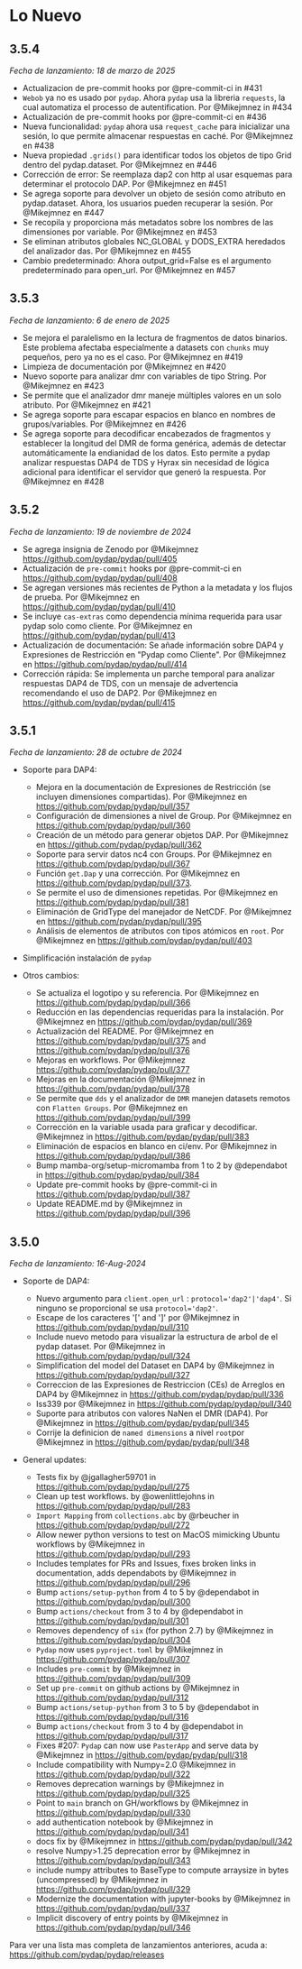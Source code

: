 Lo Nuevo
========

3.5.4
------
*Fecha de lanzamiento: 18 de marzo de 2025*

* Actualizacion de pre-commit hooks por @pre-commit-ci in #431
* `Webob` ya no es usado por `pydap`. Ahora `pydap` usa la libreria `requests`, la cual automatiza el processo de autentification. Por @Mikejmnez in #434
* Actualización de pre-commit hooks por @pre-commit-ci en #436
* Nueva funcionalidad: `pydap` ahora usa `request_cache` para inicializar una sesión, lo que permite almacenar respuestas en caché. Por @Mikejmnez en #438
* Nueva propiedad `.grids()` para identificar todos los objetos de tipo Grid dentro del pydap.dataset. Por @Mikejmnez en #446
* Corrección de error: Se reemplaza dap2 con http al usar esquemas para determinar el protocolo DAP. Por @Mikejmnez en #451
* Se agrega soporte para devolver un objeto de sesión como atributo en pydap.dataset. Ahora, los usuarios pueden recuperar la sesión. Por @Mikejmnez en #447
* Se recopila y proporciona más metadatos sobre los nombres de las dimensiones por variable. Por @Mikejmnez en #453
* Se eliminan atributos globales NC_GLOBAL y DODS_EXTRA heredados del analizador das. Por @Mikejmnez en #455
* Cambio predeterminado: Ahora output_grid=False es el argumento predeterminado para open_url. Por @Mikejmnez en #457

3.5.3
------
*Fecha de lanzamiento: 6 de enero de 2025*

* Se mejora el paralelismo en la lectura de fragmentos de datos binarios. Este problema afectaba especialmente a datasets con `chunks` muy pequeños, pero ya no es el caso. Por @Mikejmnez en #419
* Limpieza de documentación por @Mikejmnez en #420
* Nuevo soporte para analizar dmr con variables de tipo String. Por @Mikejmnez en #423
* Se permite que el analizador dmr maneje múltiples valores en un solo atributo. Por @Mikejmnez en #421
* Se agrega soporte para escapar espacios en blanco en nombres de grupos/variables. Por @Mikejmnez en #426
* Se agrega soporte para decodificar encabezados de fragmentos y establecer la longitud del DMR de forma genérica, además de detectar automáticamente la endianidad de los datos. Esto permite a pydap analizar respuestas DAP4 de TDS y Hyrax sin necesidad de lógica adicional para identificar el servidor que generó la respuesta. Por @Mikejmnez en #428


3.5.2
------
*Fecha de lanzamiento: 19 de noviembre de 2024*

* Se agrega insignia de Zenodo por @Mikejmnez https://github.com/pydap/pydap/pull/405
* Actualización de `pre-commit` hooks por @pre-commit-ci en https://github.com/pydap/pydap/pull/408
* Se agregan versiones más recientes de Python a la metadata y los flujos de prueba. Por @Mikejmnez en https://github.com/pydap/pydap/pull/410
* Se incluye `cas-extras` como dependencia mínima requerida para usar pydap solo como cliente. Por @Mikejmnez en https://github.com/pydap/pydap/pull/413
* Actualización de documentación: Se añade información sobre DAP4 y Expresiones de Restricción en "Pydap como Cliente". Por @Mikejmnez en https://github.com/pydap/pydap/pull/414
* Corrección rápida: Se implementa un parche temporal para analizar respuestas DAP4 de TDS, con un mensaje de advertencia recomendando el uso de DAP2. Por @Mikejmnez en https://github.com/pydap/pydap/pull/415


3.5.1
-----
*Fecha de lanzamiento: 28 de octubre de 2024*

- Soporte para DAP4:
  * Mejora en la documentación de Expresiones de Restricción (se incluyen dimensiones compartidas). Por @Mikejmnez en https://github.com/pydap/pydap/pull/357
  * Configuración de dimensiones a nivel de Group. Por @Mikejmnez en https://github.com/pydap/pydap/pull/360
  * Creación de un método para generar objetos DAP. Por @Mikejmnez en  https://github.com/pydap/pydap/pull/362
  * Soporte para servir datos nc4 con Groups. Por @Mikejmnez en https://github.com/pydap/pydap/pull/367
  * Función `get.Dap` y una corrección. Por @Mikejmnez en https://github.com/pydap/pydap/pull/373.
  * Se permite el uso de dimensiones repetidas. Por @Mikejmnez en https://github.com/pydap/pydap/pull/381
  * Eliminación de GridType del manejador de NetCDF. Por @Mikejmnez en https://github.com/pydap/pydap/pull/395
  * Análisis de elementos de atributos con tipos atómicos en `root`. Por @Mikejmnez en https://github.com/pydap/pydap/pull/403

- Simplificación instalación de `pydap`

- Otros cambios:
  * Se actualiza el logotipo y su referencia. Por @Mikejmnez en https://github.com/pydap/pydap/pull/366
  * Reducción en las dependencias requeridas para la instalación. Por @Mikejmnez en https://github.com/pydap/pydap/pull/369
  * Actualización del README. Por @Mikejmnez en https://github.com/pydap/pydap/pull/375 and https://github.com/pydap/pydap/pull/376
  * Mejoras en workflows. Por @Mikejmnez https://github.com/pydap/pydap/pull/377
  * Mejoras en la documentación @Mikejmnez in https://github.com/pydap/pydap/pull/378
  * Se permite que `dds` y el analizador de `DMR` manejen datasets remotos con `Flatten Groups`. Por @Mikejmnez en https://github.com/pydap/pydap/pull/399
  * Corrección en la variable usada para graficar y decodificar. @Mikejmnez in https://github.com/pydap/pydap/pull/383
  * Eliminación de espacios en blanco en ci/env. Por @Mikejmnez in https://github.com/pydap/pydap/pull/386
  * Bump mamba-org/setup-micromamba from 1 to 2 by @dependabot in https://github.com/pydap/pydap/pull/384
  * Update pre-commit hooks by @pre-commit-ci in https://github.com/pydap/pydap/pull/387
  * Update README.md by @Mikejmnez in https://github.com/pydap/pydap/pull/396


3.5.0
-----
*Fecha de lanzamiento: 16-Aug-2024*

- Soporte de DAP4:
  * Nuevo argumento para `client.open_url` : `protocol='dap2'|'dap4'`. Si ninguno se proporcional se usa `protocol='dap2'`.
  * Escape de los caracteres '[' and ']' por @Mikejmnez in https://github.com/pydap/pydap/pull/310
  * Include nuevo metodo para visualizar la estructura de arbol de el pydap dataset. Por @Mikejmnez in https://github.com/pydap/pydap/pull/324
  * Simplification del model del Dataset en DAP4 by @Mikejmnez in https://github.com/pydap/pydap/pull/327
  * Correccion de las Expresiones de Restriccion (CEs) de Arreglos en DAP4 by @Mikejmnez in https://github.com/pydap/pydap/pull/336
  * Iss339 por @Mikejmnez in https://github.com/pydap/pydap/pull/340
  * Suporte para atributos con valores NaNen el DMR (DAP4). Por @Mikejmnez in https://github.com/pydap/pydap/pull/345
  * Corrije la definicion de `named dimensions` a nivel `root`por @Mikejmnez in https://github.com/pydap/pydap/pull/348

- General updates:
  * Tests fix by @jgallagher59701 in https://github.com/pydap/pydap/pull/275
  * Clean up test workflows. by @owenlittlejohns in https://github.com/pydap/pydap/pull/283
  * `Import Mapping` from `collections.abc` by @rbeucher in https://github.com/pydap/pydap/pull/272
  * Allow newer python versions to test on MacOS mimicking Ubuntu workflows by @Mikejmnez in https://github.com/pydap/pydap/pull/293
  * Includes templates for PRs and Issues, fixes broken links in documentation, adds dependabots by @Mikejmnez in https://github.com/pydap/pydap/pull/296
  * Bump `actions/setup-python` from 4 to 5 by @dependabot in https://github.com/pydap/pydap/pull/300
  * Bump `actions/checkout` from 3 to 4 by @dependabot in https://github.com/pydap/pydap/pull/301
  * Removes dependency of `six` (for python 2.7) by @Mikejmnez in https://github.com/pydap/pydap/pull/304
  * `Pydap` now uses `pyproject.toml` by @Mikejmnez in https://github.com/pydap/pydap/pull/307
  * Includes `pre-commit`  by @Mikejmnez in https://github.com/pydap/pydap/pull/309
  * Set up `pre-commit` on github actions by @Mikejmnez in https://github.com/pydap/pydap/pull/312
  * Bump `actions/setup-python` from 3 to 5 by @dependabot in https://github.com/pydap/pydap/pull/316
  * Bump `actions/checkout` from 3 to 4 by @dependabot in https://github.com/pydap/pydap/pull/317
  * Fixes #207: `Pydap` can now use `PasterApp` and serve data  by @Mikejmnez in https://github.com/pydap/pydap/pull/318
  * Include compatibility with Numpy=2.0 @Mikejmnez in https://github.com/pydap/pydap/pull/322
  * Removes deprecation warnings by @Mikejmnez in https://github.com/pydap/pydap/pull/325
  * Point to `main` branch on GH/workflows by @Mikejmnez in https://github.com/pydap/pydap/pull/330
  * add authentication notebook by @Mikejmnez in https://github.com/pydap/pydap/pull/341
  * docs fix by @Mikejmnez in https://github.com/pydap/pydap/pull/342
  * resolve Numpy>1.25 deprecation error by @Mikejmnez in https://github.com/pydap/pydap/pull/343
  * include numpy attributes to BaseType to compute arraysize in bytes (uncompressed) by @Mikejmnez in https://github.com/pydap/pydap/pull/329
  * Modernize the documentation with jupyter-books  by @Mikejmnez in https://github.com/pydap/pydap/pull/337
  * Implicit discovery of entry points by @Mikejmnez in https://github.com/pydap/pydap/pull/346

Para ver una lista mas completa de lanzamientos anteriores, acuda a: https://github.com/pydap/pydap/releases

